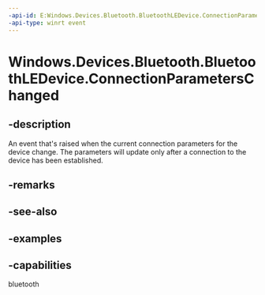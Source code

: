 ```yaml
---
-api-id: E:Windows.Devices.Bluetooth.BluetoothLEDevice.ConnectionParametersChanged
-api-type: winrt event
---
```


# Windows.Devices.Bluetooth.BluetoothLEDevice.ConnectionParametersChanged

<!--
public event Windows.Foundation.TypedEventHandler<Windows.Devices.Bluetooth.BluetoothLEDevice,object> ConnectionParametersChanged;
-->

## -description

An event that's raised when the current connection parameters for the device change. The parameters will update only after a connection to the device has been established.

## -remarks

## -see-also

## -examples

## -capabilities
bluetooth
